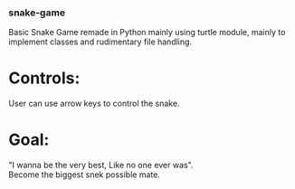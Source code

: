 ### snake-game
Basic Snake Game remade in Python mainly using turtle module, mainly to implement classes and rudimentary file handling.

# Controls: 
User can use arrow keys to control the snake.

# Goal:
   "I wanna be the very best, Like no one ever was".  
  Become the biggest snek possible mate.  
